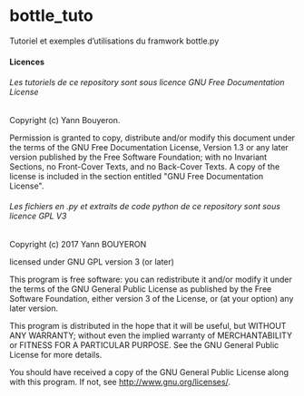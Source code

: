 # bottle_tuto
Tutoriel et exemples d’utilisations du framwork bottle.py



#### Licences

###### Les tutoriels de ce repository sont sous licence GNU Free Documentation License  

Copyright (c)  Yann Bouyeron.

Permission is granted to copy, distribute and/or modify this document under the terms of the GNU Free Documentation License, Version 1.3 or any later version published by the Free Software Foundation; with no Invariant Sections, no Front-Cover Texts, and no Back-Cover Texts.
A copy of the license is included in the section entitled "GNU Free Documentation License".

###### Les fichiers en .py et extraits de code python de ce repository sont sous licence GPL V3

Copyright (c) 2017 Yann BOUYERON

licensed under GNU GPL version 3 (or later)

This program is free software: you can redistribute it and/or modify
it under the terms of the GNU General Public License as published by
the Free Software Foundation, either version 3 of the License, or
(at your option) any later version.

This program is distributed in the hope that it will be useful,
but WITHOUT ANY WARRANTY; without even the implied warranty of
MERCHANTABILITY or FITNESS FOR A PARTICULAR PURPOSE.  See the
GNU General Public License for more details.

You should have received a copy of the GNU General Public License
along with this program.  If not, see <http://www.gnu.org/licenses/>. 
